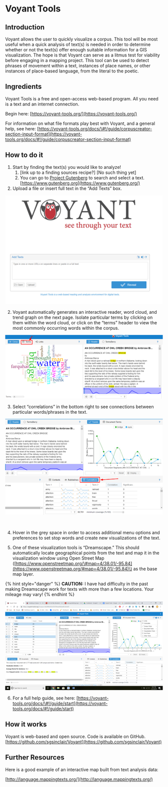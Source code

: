 # Voyant Tools

## **Introduction**

Voyant allows the user to quickly visualize a corpus. This tool will be most useful when a quick analysis of text\(s\) is needed in order to determine whether or not the text\(s\) offer enough suitable information for a GIS visualization. The hope is that Voyant can serve as a litmus test for viability before engaging in a mapping project. This tool can be used to detect phrases of movement within a text, instances of place names, or other instances of place-based language, from the literal to the poetic.

## **Ingredients**

Voyant Tools is a free and open-access web-based program. All you need is a text and an internet connection.

Begin here: [https://voyant-tools.org/](https://voyant-tools.org/)

For information on what file formats play best with Voyant, and a general help, see here: [https://voyant-tools.org/docs/\#!/guide/corpuscreator-section-input-format](https://voyant-tools.org/docs/#!/guide/corpuscreator-section-input-format)

## **How to do it**

1. Start by finding the text\(s\) you would like to analyze!
   1. \[link up to a finding sources recipe?\] \[No such thing yet\] 
   2. You can go to [Project Gutenberg](https://www.gutenberg.org/) to search and select a text. [https://www.gutenberg.org](https://www.gutenberg.org/)
2. Upload a file or insert full text in the “Add Texts” box.

![](../../.gitbook/assets/0%20%283%29.png)

2. Voyant automatically generates an interactive reader, word cloud, and trend graph on the next page. Isolate particular terms by clicking on them within the word cloud, or click on the “terms” header to view the most commonly occurring words within the corpus.

![](../../.gitbook/assets/1%20%281%29.png)

3. Select “correlations” in the bottom right to see connections between particular words/phrases in the text.

![](../../.gitbook/assets/2%20%281%29.png)

‌

4. Hover in the grey space in order to access additional menu options and preferences to set stop words and create new visualizations of the text.

5. One of these visualization tools is “Dreamscape.” This should automatically locate geographical points from the text and map it in the visualization window using Open Street Map \([https://www.openstreetmap.org/\#map=4/38.01/-95.84](https://www.openstreetmap.org/#map=4/38.01/-95.84)\) as the base map layer.

{% hint style="danger" %}
**CAUTION:** I have had difficulty in the past making Dreamscape work for texts with more than a few locations. Your mileage may vary!
{% endhint %}

![](../../.gitbook/assets/3%20%281%29.png)

6. For a full help guide, see here: [https://voyant-tools.org/docs/\#!/guide/start](https://voyant-tools.org/docs/#!/guide/start)

## **How it works**

Voyant is web-based and open source. Code is available on GitHub. [https://github.com/sgsinclair/Voyant](https://github.com/sgsinclair/Voyant)

## **Further Resources**

Here is a good example of an interactive map built from text analysis data:

[http://language.mappingtexts.org/](http://language.mappingtexts.org/)

